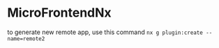 # MicroFrontendNx

to generate new remote app, use this command `nx g plugin:create --name=remote2`
